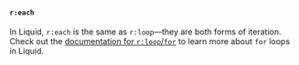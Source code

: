 #### `r:each`

In Liquid, `r:each` is the same as `r:loop`—they are both forms of iteration. Check out the [documentation for `r:loop`/`for`](https://cleanslatecms.wvu.edu/how-to/theme-development/tag-index/r-loop) to learn more about `for` loops in Liquid.
